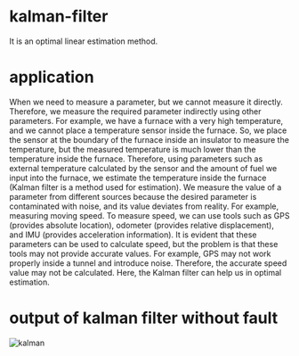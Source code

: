 # kalman-filter
It is an optimal linear estimation method.
# application
When we need to measure a parameter, but we cannot measure it directly. Therefore, we measure the required parameter indirectly using other parameters.
For example, we have a furnace with a very high temperature, and we cannot place a temperature sensor inside the furnace. So, we place the sensor at the boundary of the furnace inside an insulator to measure the temperature, but the measured temperature is much lower than the temperature inside the furnace. Therefore, using parameters such as external temperature calculated by the sensor and the amount of fuel we input into the furnace, we estimate the temperature inside the furnace (Kalman filter is a method used for estimation).
We measure the value of a parameter from different sources because the desired parameter is contaminated with noise, and its value deviates from reality.
For example, measuring moving speed.
To measure speed, we can use tools such as GPS (provides absolute location), odometer (provides relative displacement), and IMU (provides acceleration information). It is evident that these parameters can be used to calculate speed, but the problem is that these tools may not provide accurate values. For example, GPS may not work properly inside a tunnel and introduce noise. Therefore, the accurate speed value may not be calculated. Here, the Kalman filter can help us in optimal estimation.
# output of kalman filter without fault 
![kalman](https://github.com/nazanintbtb/kalman-filter/assets/88847995/66094063-0edf-4d91-9863-13bfecfba798)


